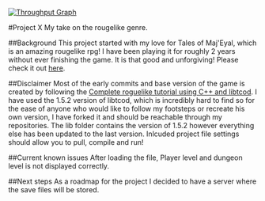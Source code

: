 [![Throughput Graph](https://graphs.waffle.io/b34s7m0d3/Project-X/throughput.svg)](https://waffle.io/b34s7m0d3/Project-X/metrics)

#Project X
My take on the rougelike genre.

##Background
This project started with my love for Tales of Maj'Eyal, which is an amazing rougelike rpg! I have been playing it for roughly 2 years without ever finishing the game. It is that good and unforgiving! Please check it out [here](http://te4.org/).

##Disclaimer
Most of the early commits and base version of the game is created by following the [Complete roguelike tutorial using C++ and libtcod](http://www.roguebasin.com/index.php?title=Complete_roguelike_tutorial_using_C%2B%2B_and_libtcod_-_part_1:_setting_up). I have used the 1.5.2 version of libtcod, which is incredibly hard to find so for the ease of anyone who would like to follow my footsteps or recreate his own version, I have forked it and should be reachable through my repositories. The lib folder contains the version of 1.5.2 however everything else has been updated to the last version. Inlcuded project file settings should allow you to pull, compile and run!

##Current known issues
After loading the file, Player level and dungeon level is not displayed correctly.

##Next steps
As a roadmap for the project I decided to have a server where the save files will be stored.
